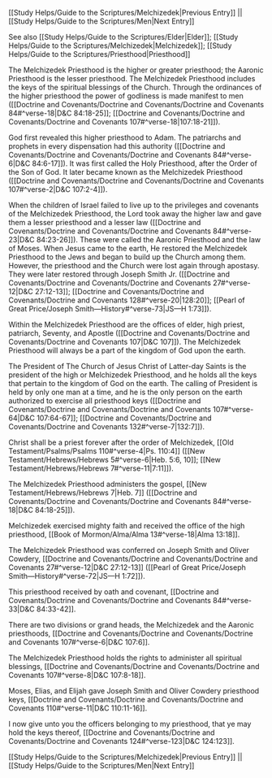 [[Study Helps/Guide to the Scriptures/Melchizedek|Previous Entry]]  ||  [[Study Helps/Guide to the Scriptures/Men|Next Entry]]

 See also [[Study Helps/Guide to the Scriptures/Elder|Elder]]; [[Study Helps/Guide to the Scriptures/Melchizedek|Melchizedek]]; [[Study Helps/Guide to the Scriptures/Priesthood|Priesthood]]

 The Melchizedek Priesthood is the higher or greater priesthood; the Aaronic Priesthood is the lesser priesthood. The Melchizedek Priesthood includes the keys of the spiritual blessings of the Church. Through the ordinances of the higher priesthood the power of godliness is made manifest to men ([[Doctrine and Covenants/Doctrine and Covenants/Doctrine and Covenants 84#^verse-18|D&C 84:18-25]]; [[Doctrine and Covenants/Doctrine and Covenants/Doctrine and Covenants 107#^verse-18|107:18-21]]).

 God first revealed this higher priesthood to Adam. The patriarchs and prophets in every dispensation had this authority ([[Doctrine and Covenants/Doctrine and Covenants/Doctrine and Covenants 84#^verse-6|D&C 84:6-17]]). It was first called the Holy Priesthood, after the Order of the Son of God. It later became known as the Melchizedek Priesthood ([[Doctrine and Covenants/Doctrine and Covenants/Doctrine and Covenants 107#^verse-2|D&C 107:2-4]]).

 When the children of Israel failed to live up to the privileges and covenants of the Melchizedek Priesthood, the Lord took away the higher law and gave them a lesser priesthood and a lesser law ([[Doctrine and Covenants/Doctrine and Covenants/Doctrine and Covenants 84#^verse-23|D&C 84:23-26]]). These were called the Aaronic Priesthood and the law of Moses. When Jesus came to the earth, He restored the Melchizedek Priesthood to the Jews and began to build up the Church among them. However, the priesthood and the Church were lost again through apostasy. They were later restored through Joseph Smith Jr. ([[Doctrine and Covenants/Doctrine and Covenants/Doctrine and Covenants 27#^verse-12|D&C 27:12-13]]; [[Doctrine and Covenants/Doctrine and Covenants/Doctrine and Covenants 128#^verse-20|128:20]]; [[Pearl of Great Price/Joseph Smith—History#^verse-73|JS—H 1:73]]).

 Within the Melchizedek Priesthood are the offices of elder, high priest, patriarch, Seventy, and Apostle ([[Doctrine and Covenants/Doctrine and Covenants/Doctrine and Covenants 107|D&C 107]]). The Melchizedek Priesthood will always be a part of the kingdom of God upon the earth.

 The President of The Church of Jesus Christ of Latter-day Saints is the president of the high or Melchizedek Priesthood, and he holds all the keys that pertain to the kingdom of God on the earth. The calling of President is held by only one man at a time, and he is the only person on the earth authorized to exercise all priesthood keys ([[Doctrine and Covenants/Doctrine and Covenants/Doctrine and Covenants 107#^verse-64|D&C 107:64-67]]; [[Doctrine and Covenants/Doctrine and Covenants/Doctrine and Covenants 132#^verse-7|132:7]]).

 Christ shall be a priest forever after the order of Melchizedek, [[Old Testament/Psalms/Psalms 110#^verse-4|Ps. 110:4]] ([[New Testament/Hebrews/Hebrews 5#^verse-6|Heb. 5:6, 10]]; [[New Testament/Hebrews/Hebrews 7#^verse-11|7:11]]).

 The Melchizedek Priesthood administers the gospel, [[New Testament/Hebrews/Hebrews 7|Heb. 7]] ([[Doctrine and Covenants/Doctrine and Covenants/Doctrine and Covenants 84#^verse-18|D&C 84:18-25]]).

 Melchizedek exercised mighty faith and received the office of the high priesthood, [[Book of Mormon/Alma/Alma 13#^verse-18|Alma 13:18]].

 The Melchizedek Priesthood was conferred on Joseph Smith and Oliver Cowdery, [[Doctrine and Covenants/Doctrine and Covenants/Doctrine and Covenants 27#^verse-12|D&C 27:12-13]] ([[Pearl of Great Price/Joseph Smith—History#^verse-72|JS—H 1:72]]).

 This priesthood received by oath and covenant, [[Doctrine and Covenants/Doctrine and Covenants/Doctrine and Covenants 84#^verse-33|D&C 84:33-42]].

 There are two divisions or grand heads, the Melchizedek and the Aaronic priesthoods, [[Doctrine and Covenants/Doctrine and Covenants/Doctrine and Covenants 107#^verse-6|D&C 107:6]].

 The Melchizedek Priesthood holds the rights to administer all spiritual blessings, [[Doctrine and Covenants/Doctrine and Covenants/Doctrine and Covenants 107#^verse-8|D&C 107:8-18]].

 Moses, Elias, and Elijah gave Joseph Smith and Oliver Cowdery priesthood keys, [[Doctrine and Covenants/Doctrine and Covenants/Doctrine and Covenants 110#^verse-11|D&C 110:11-16]].

 I now give unto you the officers belonging to my priesthood, that ye may hold the keys thereof, [[Doctrine and Covenants/Doctrine and Covenants/Doctrine and Covenants 124#^verse-123|D&C 124:123]].

[[Study Helps/Guide to the Scriptures/Melchizedek|Previous Entry]]  ||  [[Study Helps/Guide to the Scriptures/Men|Next Entry]]